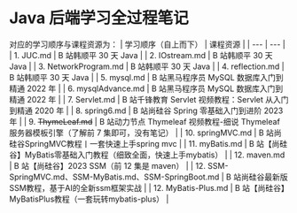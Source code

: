 # Java 后端学习全过程笔记
对应的学习顺序与课程资源为：
| 学习顺序（自上而下）    |      课程资源         |
| ---                   |         ---          |
| 1. JUC.md             | B 站韩顺平 30 天 Java |
| 2. IOstream.md        | B 站韩顺平 30 天 Java |
| 3. NetworkProgram.md  | B 站韩顺平 30 天 Java |
| 4. reflection.md      | B 站韩顺平 30 天 Java |
| 5. mysql.md           | B 站黑马程序员 MySQL 数据库入门到精通 2022 年 |
| 6. mysqlAdvance.md    | B 站黑马程序员 MySQL 数据库入门到精通 2022 年 |
| 7. Servlet.md         | B 站千锋教育 Servlet 视频教程：Servlet 从入门到精通 2020 年 |
| 8. spring6.md         | B 站尚硅谷 Spring 零基础入门到进阶 2023 年 |
| 9. ~~ThymeLeaf.md~~   | B 站动力节点 Thymeleaf 视频教程-细说 Thymeleaf 服务器模板引擎（了解前 7 集即可，没有笔记） |
| 10. springMVC.md      | B 站尚硅谷SpringMVC教程丨一套快速上手spring mvc |
| 11. myBatis.md        | B 站【尚硅谷】MyBatis零基础入门教程（细致全面，快速上手mybatis） |
| 12. maven.md          | B 站【尚硅谷】2023 SSM（前 12 集是 maven） |
| 12. SSM-SpringMVC.md、SSM-MyBatis.md、SSM-SpringBoot.md | B 站尚硅谷最新版SSM教程，基于AI的全新ssm框架实战 |
| 12. MyBatis-Plus.md | B 站【尚硅谷】MyBatisPlus教程（一套玩转mybatis-plus） |